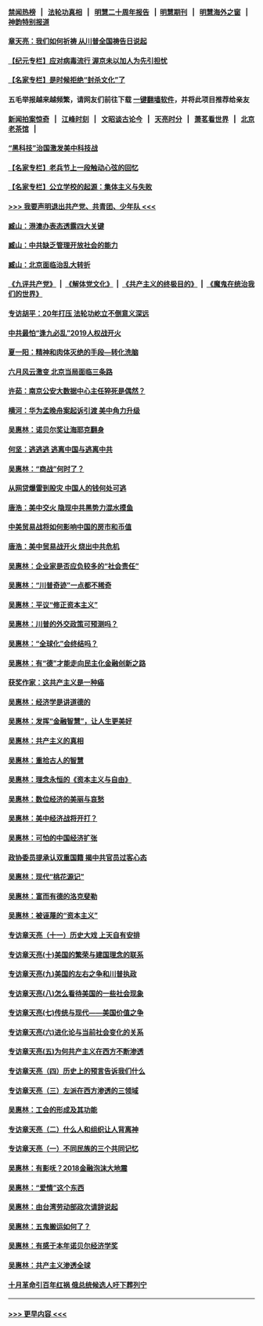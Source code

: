 #### [禁闻热榜](热点新闻.md?=0)  &nbsp;&nbsp;|&nbsp;&nbsp; [法轮功真相](https://github.com/gfw-breaker/truth/blob/master/README.md?=0) &nbsp;&nbsp;|&nbsp;&nbsp; [明慧二十周年报告](https://github.com/gfw-breaker/mh-reports/blob/master/README.md?=0) &nbsp;&nbsp;|&nbsp;&nbsp;[明慧期刊](https://github.com/gfw-breaker/mh-qikan) &nbsp;&nbsp;|&nbsp;&nbsp; [明慧海外之窗](https://github.com/gfw-breaker/mh-news/blob/master/README.md?=0) &nbsp;&nbsp;|&nbsp;&nbsp; [神韵特别报道](https://github.com/gfw-breaker/mh-news/blob/master/shenyun.md?=0)
#### [章天亮：我们如何祈祷 从川普全国祷告日说起](../pages/nsc423/n11944627.md?t=03172102) 
#### [【纪元专栏】应对病毒流行 渥京未以加人为先引担忧](../pages/nsc423/n11875714.md?t=03172102) 
#### [【名家专栏】是时候拒绝“封杀文化”了](../pages/nsc423/n11814093.md?t=03172102) 
#### 五毛举报越来越频繁，请网友们前往下载 [一键翻墙软件](https://github.com/gfw-breaker/ssr-accounts)，并将此项目推荐给亲友
#### [新闻拍案惊奇](https://github.com/gfw-breaker/banned-news/blob/master/pages/link4.md) &nbsp;&nbsp;|&nbsp;&nbsp; [江峰时刻](https://github.com/gfw-breaker/banned-news/blob/master/pages/link4.md) &nbsp;&nbsp;|&nbsp;&nbsp; [文昭谈古论今](https://github.com/gfw-breaker/banned-news/blob/master/pages/link4.md) &nbsp;&nbsp;|&nbsp;&nbsp; [天亮时分](https://github.com/gfw-breaker/banned-news/blob/master/pages/link4.md) &nbsp;&nbsp;|&nbsp;&nbsp; [萧茗看世界](https://github.com/gfw-breaker/banned-news/blob/master/pages/link4.md) &nbsp;&nbsp;|&nbsp;&nbsp; [北京老茶馆](https://github.com/gfw-breaker/banned-news/blob/master/pages/link4.md) &nbsp;&nbsp;|&nbsp;&nbsp; 
#### [“黑科技”治国激发美中科技战](../pages/nsc423/n11638056.md?t=03172102) 
#### [【名家专栏】老兵节上一段触动心弦的回忆](../pages/nsc423/n11646016.md?t=03172102) 
#### [【名家专栏】公立学校的起源：集体主义与失败](../pages/nsc423/n11601833.md?t=03172102) 
#### [>>> 我要声明退出共产党、共青团、少年队 <<<](https://github.com/begood0513/goodnews/blob/master/quit/letter.md) 
#### [臧山：港澳办表态透露四大关键](../pages/nsc423/n11421628.md?t=03172102) 
#### [臧山：中共缺乏管理开放社会的能力](../pages/nsc423/n11407457.md?t=03172102) 
#### [臧山：北京面临治乱大转折](../pages/nsc423/n11406895.md?t=03172102) 
#### [《九评共产党》](https://github.com/begood0513/9ping.md/blob/master/README.md) &nbsp;|&nbsp; [《解体党文化》](../../../../jtdwh.md/blob/master/README.md)  &nbsp;|&nbsp; [《共产主义的终极目的》](../../../../gczydzjmd.md/blob/master/README.md) &nbsp;|&nbsp; [《魔鬼在统治我们的世界》](../../../../mgztzwmdsj.md/blob/master/README.md) 
#### [专访胡平：20年打压 法轮功屹立不倒意义深远](../pages/nsc423/n11398800.md?t=03172102) 
#### [中共最怕“逢九必乱”2019人权战开火](../pages/nsc423/n11385248.md?t=03172102) 
#### [夏一阳：精神和肉体灭绝的手段—转化洗脑](../pages/nsc423/n11368250.md?t=03172102) 
#### [六月风云激变 北京当局面临三条路](../pages/nsc423/n11313668.md?t=03172102) 
#### [许茹：南京公安大数据中心主任猝死是偶然？](../pages/nsc423/n11064744.md?t=03172102) 
#### [横河：华为孟晚舟案起诉引渡 美中角力升级](../pages/nsc423/n11027230.md?t=03172102) 
#### [吴惠林：诺贝尔奖让海耶克翻身](../pages/nsc423/n10890049.md?t=03172102) 
#### [何坚：逃逃逃 逃离中国与逃离中共](../pages/nsc423/n10592891.md?t=03172102) 
#### [吴惠林：“商战”何时了？](../pages/nsc423/n10573558.md?t=03172102) 
#### [从网贷爆雷到股灾 中国人的钱何处可逃](../pages/nsc423/n10572800.md?t=03172102) 
#### [唐浩：美中交火 隐现中共黑势力混水摸鱼](../pages/nsc423/n10544040.md?t=03172102) 
#### [中美贸易战将如何影响中国的房市和币值](../pages/nsc423/n10543697.md?t=03172102) 
#### [唐浩：美中贸易战开火 烧出中共危机](../pages/nsc423/n10540126.md?t=03172102) 
#### [吴惠林：企业家是否应负较多的“社会责任”](../pages/nsc423/n10535022.md?t=03172102) 
#### [吴惠林：“川普奇迹”一点都不稀奇](../pages/nsc423/n10512808.md?t=03172102) 
#### [吴惠林：平议“修正资本主义”](../pages/nsc423/n10495724.md?t=03172102) 
#### [吴惠林：川普的外交政策可预测吗？](../pages/nsc423/n10462387.md?t=03172102) 
#### [吴惠林：“全球化”会终结吗？](../pages/nsc423/n10452838.md?t=03172102) 
#### [吴惠林：有“德”才能走向民主化金融创新之路](../pages/nsc423/n10432292.md?t=03172102) 
#### [获奖作家：这共产主义是一种癌](../pages/nsc423/n10431541.md?t=03172102) 
#### [吴惠林：经济学是讲道德的](../pages/nsc423/n10398014.md?t=03172102) 
#### [吴惠林：发挥“金融智慧”，让人生更美好](../pages/nsc423/n10375019.md?t=03172102) 
#### [吴惠林：共产主义的真相](../pages/nsc423/n10351394.md?t=03172102) 
#### [吴惠林：重拾古人的智慧](../pages/nsc423/n10337691.md?t=03172102) 
#### [吴惠林：理念永恒的《资本主义与自由》](../pages/nsc423/n10316274.md?t=03172102) 
#### [吴惠林：数位经济的美丽与哀愁](../pages/nsc423/n10292946.md?t=03172102) 
#### [吴惠林：美中经济战将开打？](../pages/nsc423/n10258825.md?t=03172102) 
#### [吴惠林：可怕的中国经济扩张](../pages/nsc423/n10219147.md?t=03172102) 
#### [政协委员提承认双重国籍 揭中共官员过客心态](../pages/nsc423/n10208809.md?t=03172102) 
#### [吴惠林：现代“桃花源记”](../pages/nsc423/n10185234.md?t=03172102) 
#### [吴惠林：富而有德的洛克斐勒](../pages/nsc423/n10142264.md?t=03172102) 
#### [吴惠林：被诬蔑的“资本主义”](../pages/nsc423/n10124816.md?t=03172102) 
#### [专访章天亮（十一）历史大戏 上天自有安排](../pages/nsc423/n10094905.md?t=03172102) 
#### [专访章天亮(十)美国的繁荣与建国理念的联系](../pages/nsc423/n10094899.md?t=03172102) 
#### [专访章天亮(九)美国的左右之争和川普执政](../pages/nsc423/n10094889.md?t=03172102) 
#### [专访章天亮(八)怎么看待美国的一些社会现象](../pages/nsc423/n10094857.md?t=03172102) 
#### [专访章天亮(七)传统与现代——美国价值之争](../pages/nsc423/n10093140.md?t=03172102) 
#### [专访章天亮(六)进化论与当前社会变化的关系](../pages/nsc423/n10092036.md?t=03172102) 
#### [专访章天亮(五)为何共产主义在西方不断渗透](../pages/nsc423/n10083620.md?t=03172102) 
#### [专访章天亮（四）历史上的预言告诉我们什么](../pages/nsc423/n10083606.md?t=03172102) 
#### [专访章天亮（三）左派在西方渗透的三领域](../pages/nsc423/n10081115.md?t=03172102) 
#### [吴惠林：工会的形成及其功能](../pages/nsc423/n10080633.md?t=03172102) 
#### [专访章天亮（二）什么人和组织让人背离神](../pages/nsc423/n10076637.md?t=03172102) 
#### [专访章天亮（一）不同民族的三个共同记忆](../pages/nsc423/n10074188.md?t=03172102) 
#### [吴惠林：有影呒？2018金融泡沫大地震](../pages/nsc423/n10040534.md?t=03172102) 
#### [吴惠林：“爱情”这个东西](../pages/nsc423/n10019423.md?t=03172102) 
#### [吴惠林：由台湾劳动部政次请辞说起](../pages/nsc423/n9979679.md?t=03172102) 
#### [吴惠林：五鬼搬运如何了？](../pages/nsc423/n9925338.md?t=03172102) 
#### [吴惠林：有感于本年诺贝尔经济学奖](../pages/nsc423/n9871883.md?t=03172102) 
#### [吴惠林：共产主义渗透全球](../pages/nsc423/n9812748.md?t=03172102) 
#### [十月革命引百年红祸 俄总统候选人吁下葬列宁](../pages/nsc423/n9810182.md?t=03172102) 

----
#### [ >>> 更早内容 <<< ](../indexes/nsc423-earlier.md)
